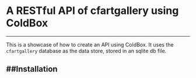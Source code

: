 # A RESTful API of cfartgallery using ColdBox
---

This is a showcase of how to create an API using ColdBox. It uses the `cfartgallery` database as the data store, stored in an sqlite db file.

##Installation
---
